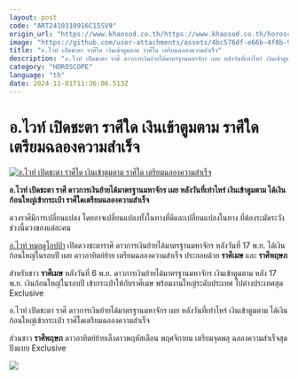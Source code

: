 ```yaml
---
layout: post
code: "ART2410310916C15SV9"
origin_url: "https://www.khaosod.co.th/https://www.khaosod.co.th/horoscope/news_9483745"
image: "https://github.com/user-attachments/assets/4bc576df-e66b-4f8b-9c61-56564d4ca8d7"
title: "อ.ไวท์ เปิดชะตา ราศีใด เงินเข้าตูมตาม ราศีใด เตรียมฉลองความสำเร็จ"
description: "อ.ไวท์ เปิดชะตา ราศี ดาวการเงินย้ายได้มาตรฐานมหาจักร เผย หลังวันที่เท่าไหร่ เงินเข้าตูมตาม ได้เงินก้อนใหญ่เข้ากระเป๋า ราศีใดเตรียมฉลองความสำเร็จ "
category: "HOROSCOPE"
language: "th"
date: 2024-11-01T11:36:06.513Z
---
```


# อ.ไวท์ เปิดชะตา ราศีใด เงินเข้าตูมตาม ราศีใด เตรียมฉลองความสำเร็จ

[![อ.ไวท์ เปิดชะตา ราศีใด เงินเข้าตูมตาม ราศีใด เตรียมฉลองความสำเร็จ](https://www.khaosod.co.th/wpapp/uploads/2024/10/Zodiac-horoscope.jpg "อ.ไวท์ เปิดชะตา ราศีใด เงินเข้าตูมตาม ราศีใด เตรียมฉลองความสำเร็จ")](https://www.khaosod.co.th/wpapp/uploads/2024/10/Zodiac-horoscope.jpg)

**อ.ไวท์ เปิดชะตา ราศี ดาวการเงินย้ายได้มาตรฐานมหาจักร เผย หลังวันที่เท่าไหร่ เงินเข้าตูมตาม ได้เงินก้อนใหญ่เข้ากระเป๋า ราศีใดเตรียมฉลองความสำเร็จ**

ดวงราศีมีการเปลี่ยนแปลง โดยอาจเปลี่ยนแปลงทั้งในทางที่ดีและเปลี่ยนแปลงในทาง ที่ต้องระมัดระวังช่วงนี้ดวงของแต่ละคน

[อ.ไวท์ หมอดูโอปป้า](https://www.facebook.com/photo?fbid=963901118464255&set=a.204741691046872&locale=th_TH) เปิดดวงชะตาราศี ดาวการเงินย้ายได้มาตรฐานมหาจักร หลังวันที่ 17 พ.ย. ได้เงินก้อนใหญ่ในรอบปี เผย ดาวอาทิตย์ย้าย เตรียมฉลองความสำเร็จ ประกอบด้วย **ราศีเมษ** และ **ราศีพฤษภ**

สำหรับชาว **ราศีเมษ** หลังวันที่ 6 พ.ย. ดาวการเงินย้ายได้มาตรฐานมหาจักร เงินเข้าตูมตาม หลัง 17 พ.ย. เงินก้อนใหญ่ในรอบปี เข้ากระเป๋าให้กับราศีเมษ พร้อมงานใหญ่ระดับประเทศ ไปต่างประเทศสุด Exclusive

อ.ไวท์ เปิดชะตา ราศี ดาวการเงินย้ายได้มาตรฐานมหาจักร เผย หลังวันที่เท่าไหร่ เงินเข้าตูมตาม ได้เงินก้อนใหญ่เข้ากระเป๋า ราศีใดเตรียมฉลองความสำเร็จ

ส่วนชาว **ราศีพฤษภ** ดาวอาทิตย์ย้ายเล็งดาวพฤหัสเดือน พฤศจิกายน เตรียมจุดพลุ ฉลองความสำเร็จสุดปังแบบ Exclusive

[![](https://www.khaosod.co.th/wpapp/uploads/2024/10/31-ดวง1.jpg)](https://www.khaosod.co.th/wpapp/uploads/2024/10/31-ดวง1.jpg)